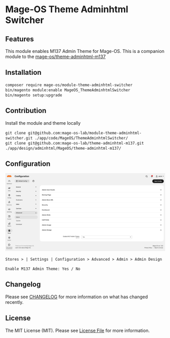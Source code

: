 # Mage-OS Theme Adminhtml Switcher

## Features

This module enables M137 Admin Theme for Mage-OS. This is a companion module to the [mage-os/theme-adminhtml-m137](https://github.com/mage-os-lab/theme-adminhtml-m137)

## Installation

```
composer require mage-os/module-theme-adminhtml-switcher
bin/magento module:enable MageOS_ThemeAdminhtmlSwitcher
bin/magento setup:upgrade
```

## Contribution

Install the module and theme locally

```
git clone git@github.com:mage-os-lab/module-theme-adminhtml-switcher.git ./app/code/MageOS/ThemeAdminhtmlSwitcher/
git clone git@github.com:mage-os-lab/theme-adminhtml-m137.git ./app/design/adminhtml/MageOS/theme-adminhtml-m137/
```

## Configuration

![Configuration Settings Stores Advanced Admin](./docs/stores-configuration-advanced-admin-admin-design-enable-m137-admin-theme.png)

```
Stores > | Settings | Configuration > Advanced > Admin > Admin Design
```

```
Enable M137 Admin Theme: Yes / No
```

## Changelog

Please see [CHANGELOG](CHANGELOG.md) for more information on what has changed recently.

## License

The MIT License (MIT). Please see [License File](LICENSE) for more information.
